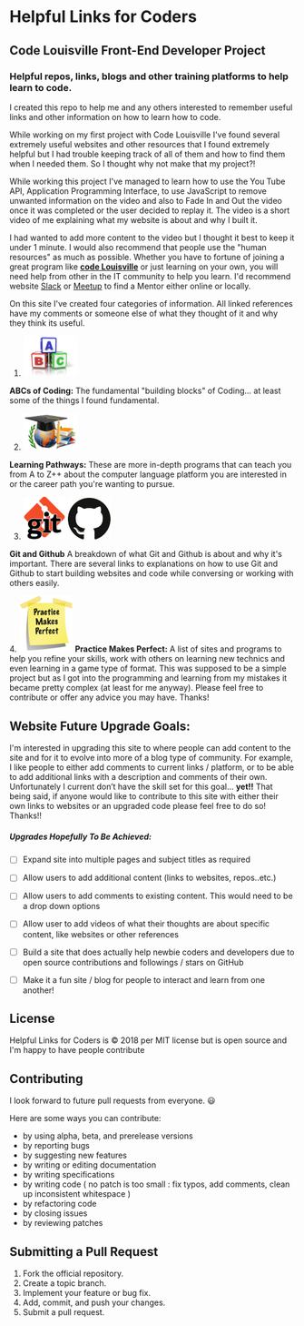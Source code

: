 # **Helpful Links for Coders**

## Code Louisville Front-End Developer Project


### Helpful repos, links, blogs and other training platforms to help learn to code. </h3>

I created this repo to help me and any others interested to remember useful links and other information on how to learn how to code.

While working on my first project with Code Louisville I've found several extremely useful websites and other resources that I found extremely helpful
but I had trouble keeping track of all of them and how to find them when I needed them. So I thought why not make that my project?!

While working this project I've managed to learn how to use the You Tube API, Application Programming Interface, to use JavaScript to remove unwanted
information on the video and also to Fade In and Out the video once it was completed or the user decided to replay it. The video is a short video of me
explaining what my website is about and why I built it.

I had wanted to add more content to the video but I thought it best to keep it under 1 minute. I would also recommend that people use the "human resources"
as much as possible. Whether you have to fortune of joining a great program like [**code Louisville**](https://codelouisville.org/) or just learning on your own, you will need help
from other in the IT community to help you learn. I'd recommend website [Slack](https://slack.com/) or [Meetup](https://www.meetup.com/topics/slack/)
 to find a Mentor either online or locally.

 On this site I've created four categories of information. All linked references have my comments or someone else of what they thought of it and why they think its useful.
<!-- added <img src=".."> format to images so I could control the img size -->
1. <img src="img/abcBlocks.png" width=95px>
**ABCs of Coding:** The fundamental "building blocks" of Coding... at least some of the things I found fundamental.
<!-- added <img src=".."> format to images so I could control the img size -->
2. <img src="img/learning-paths.png" width=95px>
**Learning Pathways:** These are more in-depth programs that can teach you from A to Z++ about the computer language platform you are interested in or the career path you're wanting to pursue.
<!-- added <img src=".."> format to images so I could control the img size -->
3. <img src="img/gitLog.png" width=75px>  <img src="img/github.png" width=75px>
<p><strong>Git and Github</strong> A breakdown of what Git and Github is about and why it's important. There are several links to explanations on how to use Git and Github to start building websites and code while conversing or working with others easily.</p>
  <!-- added <img src=".."> format to images so I could control the img size -->
4. <img src="img/practiceMakesPerfect.png" width=95px>
<strong>Practice Makes Perfect:</strong> A list of sites and programs to help you refine your skills, work with others on learning new technics and even learning in a game type of format. This was supposed to be a simple project but as I got into the programming and learning from my mistakes it became pretty complex (at least for me anyway). Please feel free to contribute or offer any advice you may have. Thanks!


## Website Future Upgrade Goals:
  I'm interested in upgrading this site to where people can add content to the site and for it to evolve into more of a blog type of community.  For example, I like people to either add comments to current links / platform, or to be able to add additional links with a description and comments of their own. Unfortunately I current don’t have the skill set for this goal… **yet!!** That being said, if anyone would like to contribute to this site with either their own links to websites or an upgraded code please feel free to do so! Thanks!!

##### Upgrades Hopefully To Be Achieved:
- [ ] Expand site into multiple pages and subject titles as required
- [ ] Allow users to add additional content \(links to websites, repos..etc.\)
- [ ] Allow users to add comments to existing content. This would need to be a drop down options
- [ ] Allow user to add videos of what their thoughts are about specific content, like websites or other references
- [ ] Build a site that does actually help newbie coders and developers due to open source contributions and followings / stars on GitHub
- [ ] Make it a fun site / blog for people to interact and learn from one another!


## License
Helpful Links for Coders is :copyright: 2018 per MIT license but is open source and I'm happy to have people contribute

## Contributing

I look forward to future pull requests from everyone. :smiley:

Here are some ways you can contribute:

* by using alpha, beta, and prerelease versions
* by reporting bugs
* by suggesting new features
* by writing or editing documentation
* by writing specifications
* by writing code ( no patch is too small : fix typos, add comments, clean up inconsistent whitespace )
* by refactoring code
* by closing issues
* by reviewing patches

## Submitting a Pull Request
1. Fork the official repository.
2. Create a topic branch.
3. Implement your feature or bug fix.
4. Add, commit, and push your changes.
5. Submit a pull request.

